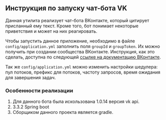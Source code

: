 ## Инструкция по запуску чат-бота VK

Данная утилита реализует чат-бота ВКонтакте, который цитирует присланный ему текст. Кроме того, бот понимает некоторые приветствия и может на них реагировать.

Чтобы запустить данное приложение, необходимо в файле `config/application.yml` заполнить поля `groupId` и `groupToken`. Их можно получить при создании сообщества ВКонтакте. Инструкция, как это сделать, доступна по следующей [ссылке на документацию ВКонтакте](https://dev.vk.com/ru/api/access-token/getting-started#%D0%9A%D0%BB%D1%8E%D1%87%20%D0%B4%D0%BE%D1%81%D1%82%D1%83%D0%BF%D0%B0%20%D1%81%D0%BE%D0%BE%D0%B1%D1%89%D0%B5%D1%81%D1%82%D0%B2%D0%B0).

Так же `config/application.yml` можно изменить настройки шедулера: пул потоков, префикс для потоков, частоту запросов, время ожидания для завершения задач.

### Особенности реализации

1. Для данного бота была искользована 1.0.14 версия vk api.
2. 3.3.2 Spring boot 
3. Сборщиком данного проекта является gradle. 
